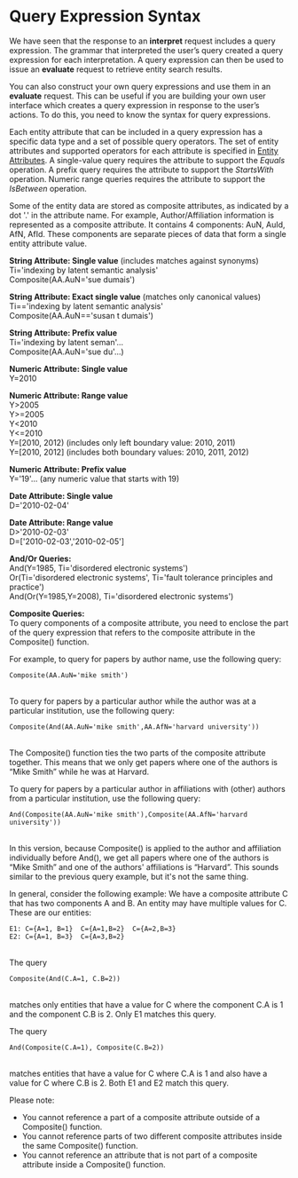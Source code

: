 <!-- 
NavPath: Academic Knowledge API
LinkLabel: Query Expression Syntax
Url: Academic-Knowledge-API/documentation/QueryExpressionSyntax
Weight: 70
-->

# Query Expression Syntax

We have seen that the response to an **interpret** request includes a query expression. The grammar that interpreted the user’s query created a query expression for each interpretation. A query expression can then be used to issue an **evaluate** request to retrieve entity search results.

You can also construct your own query expressions and use them in an **evaluate** request. This can be useful if you are building your own user interface which creates a query expression in response to the user’s actions. To do this, you need to know the syntax for query expressions.  

Each entity attribute that can be included in a query expression has a specific data type and a set of possible query operators. The set of entity attributes and supported operators for each attribute is specified in [Entity Attributes](EntityAttributes.md). A single-value query requires the attribute to support the *Equals* operation. A prefix query requires the attribute to support the *StartsWith* operation. Numeric range queries requires the attribute to support the *IsBetween* operation.

Some of the entity data are stored as composite attributes, as indicated by a dot '.' in the attribute name. For example, Author/Affiliation information is represented as a composite attribute. It contains 4 components: AuN, AuId, AfN, AfId. These components are separate pieces of data that form a single entity attribute value.


**String Attribute: Single value** (includes matches against synonyms)  
Ti='indexing by latent semantic analysis'  
Composite(AA.AuN='sue dumais')

**String Attribute: Exact single value** (matches only canonical values)  
Ti=='indexing by latent semantic analysis'  
Composite(AA.AuN=='susan t dumais')
	 
**String Attribute: Prefix value**   
Ti='indexing by latent seman'...  
Composite(AA.AuN='sue du'...)

**Numeric Attribute: Single value**  
Y=2010
 
**Numeric Attribute: Range value**  
Y>2005  
Y>=2005  
Y<2010  
Y<=2010  
Y=\[2010, 2012\) (includes only left boundary value: 2010, 2011)  
Y=\[2010, 2012\] (includes both boundary values: 2010, 2011, 2012)
 
**Numeric Attribute: Prefix value**  
Y='19'... (any numeric value that starts with 19) 
 
**Date Attribute: Single value**  
D='2010-02-04'

**Date Attribute: Range value**  
D>'2010-02-03'  
D=['2010-02-03','2010-02-05']

**And/Or Queries:**  
And(Y=1985, Ti='disordered electronic systems')  
Or(Ti='disordered electronic systems', Ti='fault tolerance principles and practice')  
And(Or(Y=1985,Y=2008), Ti='disordered electronic systems')
 
**Composite Queries:**  
To query components of a composite attribute, you need to enclose the part of the query expression that refers to the composite attribute in the Composite() function. 

For example, to query for papers by author name, use the following query:
```
Composite(AA.AuN='mike smith')
```
<br>To query for papers by a particular author while the author was at a particular institution, use the following query:
```
Composite(And(AA.AuN='mike smith',AA.AfN='harvard university'))
```
<br>The Composite() function ties the two parts of the composite attribute together. This means that we only get papers where one of the authors is “Mike Smith” while he was at Harvard. 

To query for papers by a particular author in affiliations with (other) authors from a particular institution, use the following query:
```
And(Composite(AA.AuN='mike smith'),Composite(AA.AfN='harvard university'))
```
<br>In this version, because Composite() is applied to the author and affiliation individually before And(), we get all papers where one of the authors is “Mike Smith” and one of the authors' affiliations is “Harvard”. This sounds similar to the previous query example, but it's not the same thing.

In general, consider the following example: We have a composite attribute C that has two components A and B. An entity may have multiple values for C. These are our entities:
```
E1:	C={A=1, B=1}  C={A=1,B=2}  C={A=2,B=3}
E2:	C={A=1, B=3}  C={A=3,B=2}
```

<br>The query 
```
Composite(And(C.A=1, C.B=2))
```

<br>matches only entities that have a value for C where the component C.A is 1 and the component C.B is 2. Only E1 matches this query.

The query 
```
And(Composite(C.A=1), Composite(C.B=2))
```
<br>matches entities that have a value for C where C.A is 1 and also have a value for C where C.B is 2. Both E1 and E2 match this query.

Please note:  
- You cannot reference a part of a composite attribute outside of a Composite() function.
- You cannot reference parts of two different composite attributes inside the same Composite() function.
- You cannot reference an attribute that is not part of a composite attribute inside a Composite() function.
